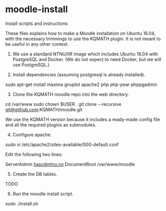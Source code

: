 # moodle-install

Install scripts and instructions

These files explains how to make a Moodle installation on Ubuntu 16.04,
with the necessary trimmings to use the KQMATH plugin.  It is not meant
to be useful in any other context.

1.  We use a standard NTNU/IIR image which includes Ubuntu 16.04 with
  PostgreSQL and Docker.  (We do not expect to need Docker, but we will
  use PostgreSQL.)

2.  Install dependencies (assuming postgresql is already installed).

   sudo apt-get install maxima gnuplot apache2 php php-pear phppgadmin

3.  Clone the KQMATH moodle repo into the web directory.

   cd /var/www
   sudo chown $USER .
   git clone --recursive git@github.com:KQMATH/moodle.git

   We use the KQMATH version because it includes a ready-made config
   file and all the required plugins as submodules.

4.  Configure apache.

   sudo vi /etc/apache2/sites-available/000-default.conf 

   Edit the following two lines:

   ServerAdmin hasc@ntnu.no
   DocumentRoot /var/www/moodle

5.  Create the DB tables.

   TODO

6.  Run the moodle install script.

   sudo ./install.sh
